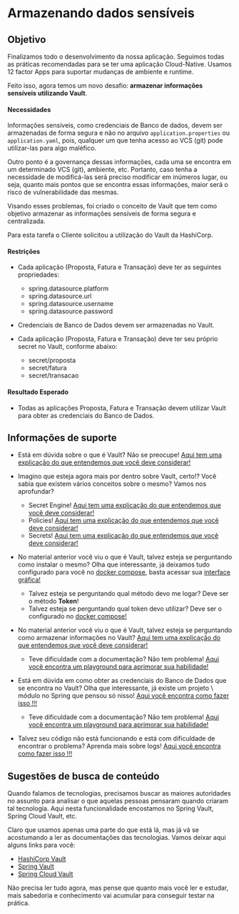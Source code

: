 # Armazenando dados sensíveis 

## Objetivo

Finalizamos todo o desenvolvimento da nossa aplicação. Seguimos todas as práticas recomendadas para se ter uma aplicação 
Cloud-Native. Usamos 12 factor Apps para suportar mudanças de ambiente e runtime.

Feito isso, agora temos um novo desafio: **armazenar informações sensíveis utilizando Vault**.

#### Necessidades

Informações sensíveis, como credenciais de Banco de dados, devem ser armazenadas de forma segura e não no arquivo `application.properties` ou 
`application.yaml`, pois, qualquer um que tenha acesso ao VCS (git) pode utilizar-las para algo maléfico.

Outro ponto é a governança dessas informações, cada uma se encontra em um determinado VCS (git), ambiente, etc. Portanto, caso 
tenha a necessidade de modificá-las será preciso modificar em inúmeros lugar, ou seja, quanto mais pontos que se encontra 
essas informações, maior será o risco de vulnerabilidade das mesmas.

Visando esses problemas, foi criado o conceito de Vault que tem como objetivo armazenar as informações sensíveis de forma 
segura e centralizada.

Para esta tarefa o Cliente solicitou a utilização do Vault da HashiCorp.

#### Restrições

- Cada aplicação (Proposta, Fatura e Transação) deve ter as seguintes propriedades:

    - spring.datasource.platform
    - spring.datasource.url
    - spring.datasource.username
    - spring.datasource.password
    
- Credenciais de Banco de Dados devem ser armazenadas no Vault.

- Cada aplicação (Proposta, Fatura e Transação) deve ter seu próprio secret no Vault, conforme abaixo:

    - secret/proposta
    - secret/fatura
    - secret/transacao

#### Resultado Esperado

- Todas as aplicações Proposta, Fatura e Transação devem utilizar Vault para obter as credenciais do Banco de Dados.

## Informações de suporte

* Está em dúvida sobre o que é Vault? Não se preocupe! [Aqui tem uma explicação do que entendemos que você deve considerar!](https://www.vaultproject.io/docs/what-is-vault)

* Imagino que esteja agora mais por dentro sobre Vault, certo!? Você sabia que existem vários conceitos sobre o mesmo? Vamos nos aprofundar?

    * Secret Engine! [Aqui tem uma explicação do que entendemos que você deve considerar!](https://www.vaultproject.io/docs/secrets)
    * Policies! [Aqui tem uma explicação do que entendemos que você deve considerar!](https://www.vaultproject.io/docs/concepts/policies)
    * Secrets! [Aqui tem uma explicação do que entendemos que você deve considerar!](https://www.vaultproject.io/docs/commands/secrets)
    
* No material anterior você viu o que é Vault, talvez esteja se perguntando como instalar o mesmo? Olha que interessante, 
já deixamos tudo configurado para você no [docker compose](../ops/docker-compose.yaml), basta acessar sua [interface gráfica!](http://127.0.0.1:8200/ui/vault/auth?with=token)

    * Talvez esteja se perguntando qual método devo me logar? Deve ser o método **Token**!
    * Talvez esteja se perguntando qual token devo utilizar? Deve ser o configurado no [docker compose!](../ops/docker-compose.yaml)

* No material anterior você viu o que é Vault, talvez esteja se perguntando como armazenar informações no Vault? [Aqui tem uma explicação do que entendemos que você deve considerar!](https://learn.hashicorp.com/tutorials/vault/getting-started-first-secret)
 
     * Teve dificuldade com a documentação? Não tem problema! [Aqui você encontra um playground para aprimorar sua habilidade!](../informacao_procedural/incluindo_keys_vault.md)

* Está em dúvida em como obter as credenciais do Banco de Dados que se encontra no Vault? Olha que interessante, já existe um projeto \ módulo no Spring 
que pensou só nisso! [Aqui você encontra como fazer isso !!!](https://cloud.spring.io/spring-cloud-vault/reference/html/)

     * Teve dificuldade com a documentação? Não tem problema! [Aqui você encontra um playground para aprimorar sua habilidade!](../informacao_suporte/spring-vault.md)
    
* Talvez seu código não está funcionando e está com dificuldade de encontrar o problema? Aprenda mais sobre logs! [Aqui você encontra como fazer isso !!!](../informacao_suporte/spring-logging.md)

## Sugestões de busca de conteúdo

Quando falamos de tecnologias, precisamos buscar as maiores autoridades no assunto para analisar o que aquelas pessoas 
pensaram quando criaram tal tecnologia. Aqui nesta funcionalidade encostamos no Spring Vault, Spring Cloud Vault, etc. 

Claro que usamos apenas uma parte do que está lá, mas já vá se acostumando a ler as documentações das tecnologias. 
Vamos deixar aqui alguns links para você:

* [HashiCorp Vault](https://www.vaultproject.io/)
* [Spring Vault](https://spring.io/projects/spring-vault)
* [Spring Cloud Vault](https://cloud.spring.io/spring-cloud-vault/)

Não precisa ler tudo agora, mas pense que quanto mais você ler e estudar, mais sabedoria e conhecimento vai acumular para conseguir testar na prática.
